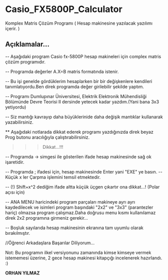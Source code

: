 # Casio_FX5800P_Calculator
Komplex Matris Çözüm Programı ( Hesap makinesine yazılacak yazılımı içerir. )

 
## Açıklamalar...
 
-- Aşağıdaki program Casio fx-5800P hesap makineleri için complex matris çözüm programıdır.
 
-- Programda değerler A.X=B matris formatında istenir.
 
-- Bu işi genelde gördüklerim hesaplarken bir bir değişkenlere kendileri tanımlatıyordu.Ben direk programda değer girilebilir şekilde yaptım.
 
-- Programı Dumlupınar Üniversitesi, Elektrik Elektronik Mühendisliği Bölümünde Devre Teorisi II dersinde yetecek kadar yazdım.(Yani bana 3x3 yetiyordu)
 
-- Siz mantığı kavrayıp daha büyüklerinide daha değişik mantıklar kullanarak yazabilirsiniz.
 
** Aşağıdaki notlarada dikkat ederek programı yazdığınızda direk beyaz Prog butonu aracılığıyla çalıştırabilirsiniz.
>>>Dikkat...!!!
 
-- Programda -> simgesi ile gösterilen ifade hesap makinesinde sağ ok işaretidir.
 
-- Programda ; ifadesi için, hesap makinesinde Enter yani "EXE" ye basın.
-- Küçük x ler Çarpma işlemini temsil etmektedir.
 
-- (!) Shift+x^2 dediğim ifade altta küçük üçgen çıkartır ona dikkat...! (Polar açısı için)
 
-- ANA MENU haricindeki program parçaları makineye ayrı ayrı kaydedilecek ve isimleri program başındaki "2x2" ve "3x3" (parantezler hariç) 
   olmazsa program çalışmaz.Daha doğrusu menu kısmı kullanılamaz direk 2x2 programına girmeniz gerekir...
 
-- Boşluk sayılarıda hesap makinesinin ekranına tam uyumlu olarak bırakılmıştır.
 
//Öğrenci Arkadaşlara Başarılar Diliyorum...
 
Not: Bu programın ilkel versiyonunu zamanında kimse kimseye vermek istememesi üzerine, 2 gece hesap makinesi kitapçığı incelenerek hazırlandı. :)
 
****ORHAN YILMAZ****
 
